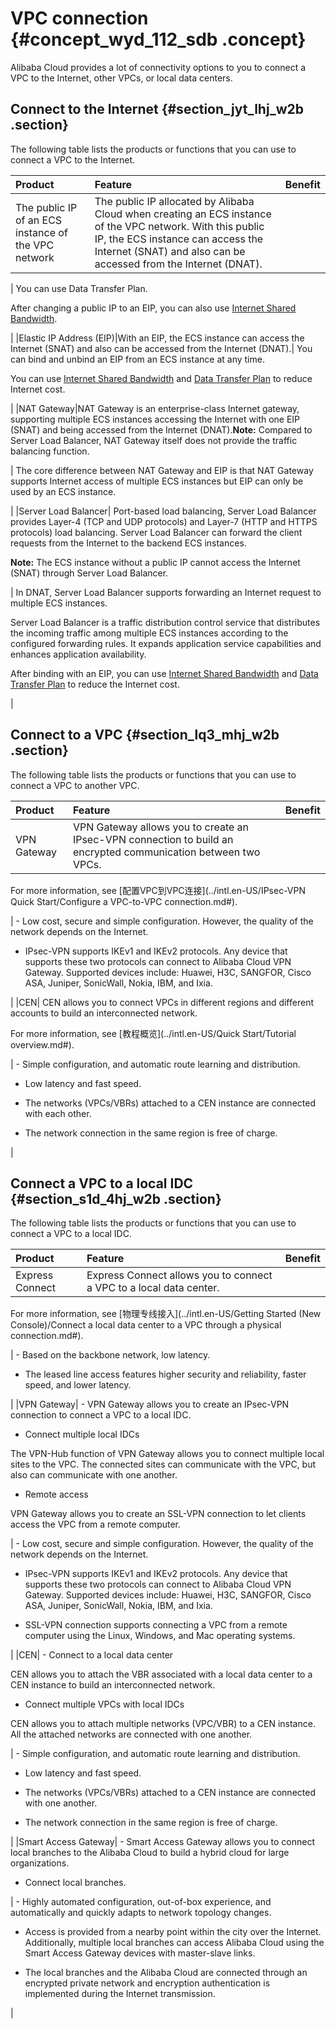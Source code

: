 # VPC connection {#concept_wyd_112_sdb .concept}

Alibaba Cloud provides a lot of connectivity options to you to connect a VPC to the Internet, other VPCs, or local data centers.

## Connect to the Internet {#section_jyt_lhj_w2b .section}

The following table lists the products or functions that you can use to connect a VPC to the Internet.

|Product|Feature|Benefit|
|:------|:------|:------|
|The public IP of an ECS instance of the VPC network| The public IP allocated by Alibaba Cloud when creating an ECS instance of the VPC network. With this public IP, the ECS instance can access the Internet \(SNAT\) and also can be accessed from the Internet \(DNAT\).

 | You can use Data Transfer Plan.

 After changing a public IP to an EIP, you can also use [Internet Shared Bandwidth](https://www.aliyun.com/product/cbwp).

 |
|Elastic IP Address \(EIP\)|With an EIP, the ECS instance can access the Internet \(SNAT\) and also can be accessed from the Internet \(DNAT\).| You can bind and unbind an EIP from an ECS instance at any time.

 You can use [Internet Shared Bandwidth](https://www.aliyun.com/product/cbwp) and [Data Transfer Plan](https://www.aliyun.com/product/flowbag) to reduce Internet cost.

 |
|NAT Gateway|NAT Gateway is an enterprise-class Internet gateway, supporting multiple ECS instances accessing the Internet with one EIP \(SNAT\) and being accessed from the Internet \(DNAT\).**Note:** Compared to Server Load Balancer, NAT Gateway itself does not provide the traffic balancing function.

| The core difference between NAT Gateway and EIP is that NAT Gateway supports Internet access of multiple ECS instances but EIP can only be used by an ECS instance.

 |
|Server Load Balancer| Port-based load balancing, Server Load Balancer provides Layer-4 \(TCP and UDP protocols\) and Layer-7 \(HTTP and HTTPS protocols\) load balancing. Server Load Balancer can forward the client requests from the Internet to the backend ECS instances.

 **Note:** The ECS instance without a public IP cannot access the Internet \(SNAT\) through Server Load Balancer.

 | In DNAT, Server Load Balancer supports forwarding an Internet request to multiple ECS instances.

 Server Load Balancer is a traffic distribution control service that distributes the incoming traffic among multiple ECS instances according to the configured forwarding rules. It expands application service capabilities and enhances application availability.

 After binding with an EIP, you can use [Internet Shared Bandwidth](https://www.aliyun.com/product/cbwp) and [Data Transfer Plan](https://www.aliyun.com/product/flowbag) to reduce the Internet cost.

 |

## Connect to a VPC {#section_lq3_mhj_w2b .section}

The following table lists the products or functions that you can use to connect a VPC to another VPC.

|Product|Feature|Benefit|
|:------|:------|:------|
|VPN Gateway| VPN Gateway allows you to create an IPsec-VPN connection to build an encrypted communication between two VPCs.

 For more information, see [配置VPC到VPC连接](../intl.en-US/IPsec-VPN Quick Start/Configure a VPC-to-VPC connection.md#). 

 | -   Low cost, secure and simple configuration. However, the quality of the network depends on the Internet.

-   IPsec-VPN supports IKEv1 and IKEv2 protocols. Any device that supports these two protocols can connect to Alibaba Cloud VPN Gateway. Supported devices include: Huawei, H3C, SANGFOR, Cisco ASA, Juniper, SonicWall, Nokia, IBM, and Ixia.


 |
|CEN| CEN allows you to connect VPCs in different regions and different accounts to build an interconnected network.

 For more information, see [教程概览](../intl.en-US/Quick Start/Tutorial overview.md#). 

 | -   Simple configuration, and automatic route learning and distribution.

-   Low latency and fast speed.

-   The networks \(VPCs/VBRs\) attached to a CEN instance are connected with each other.

-   The network connection in the same region is free of charge.


 |

## Connect a VPC to a local IDC {#section_s1d_4hj_w2b .section}

The following table lists the products or functions that you can use to connect a VPC to a local IDC.

|Product|Feature|Benefit|
|:------|:------|:------|
|Express Connect| Express Connect allows you to connect a VPC to a local data center.

 For more information, see [物理专线接入](../intl.en-US/Getting Started (New Console)/Connect a local data center to a VPC through a physical connection.md#). 

 | -   Based on the backbone network, low latency.

-   The leased line access features higher security and reliability, faster speed, and lower latency.


 |
|VPN Gateway| -   VPN Gateway allows you to create an IPsec-VPN connection to connect a VPC to a local IDC.

-   Connect multiple local IDCs

The VPN-Hub function of VPN Gateway allows you to connect multiple local sites to the VPC. The connected sites can communicate with the VPC, but also can communicate with one another.

-   Remote access

VPN Gateway allows you to create an SSL-VPN connection to let clients access the VPC from a remote computer.


 | -   Low cost, secure and simple configuration. However, the quality of the network depends on the Internet.

-   IPsec-VPN supports IKEv1 and IKEv2 protocols. Any device that supports these two protocols can connect to Alibaba Cloud VPN Gateway. Supported devices include: Huawei, H3C, SANGFOR, Cisco ASA, Juniper, SonicWall, Nokia, IBM, and Ixia.

-   SSL-VPN connection supports connecting a VPC from a remote computer using the Linux, Windows, and Mac operating systems.


 |
|CEN| -   Connect to a local data center

CEN allows you to attach the VBR associated with a local data center to a CEN instance to build an interconnected network.

-   Connect multiple VPCs with local IDCs

CEN allows you to attach multiple networks \(VPC/VBR\) to a CEN instance. All the attached networks are connected with one another.


 | -   Simple configuration, and automatic route learning and distribution.

-   Low latency and fast speed.

-   The networks \(VPCs/VBRs\) attached to a CEN instance are connected with one another.

-   The network connection in the same region is free of charge.


 |
|Smart Access Gateway| -   Smart Access Gateway allows you to connect local branches to the Alibaba Cloud to build a hybrid cloud for large organizations.

-   Connect local branches.


 | -   Highly automated configuration, out-of-box experience, and automatically and quickly adapts to network topology changes.

-   Access is provided from a nearby point within the city over the Internet. Additionally, multiple local branches can access Alibaba Cloud using the Smart Access Gateway devices with master-slave links.

-   The local branches and the Alibaba Cloud are connected through an encrypted private network and encryption authentication is implemented during the Internet transmission.


 |

